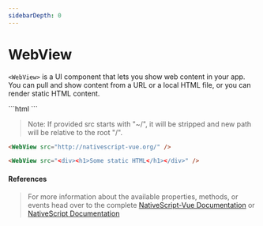 ```yaml
---
sidebarDepth: 0
---
```


# WebView

`<WebView>` is a UI component that lets you show web content in your app. You can pull and show content from a URL or a local HTML file, or you can render static HTML content.

<DocExampleBox codeBox="https://codesandbox.io/s/o4zv94romq">
```html
<WebView src="<div><h1>WebView</h1></div>" />
```
<WebViewDoc />
</DocExampleBox>

> Note: If provided src starts with "~/", it will be stripped and new path will be relative to the root "/".

```html
<WebView src="http://nativescript-vue.org/" />
```

```html
<WebView src="<div><h1>Some static HTML</h1></div>" />
```

#### References

> For more information about the available properties, methods, or events head over to the complete [NativeScript-Vue Documentation](https://nativescript-vue.org/en/docs/elements/components/web-view/)
> or [NativeScript Documentation](https://docs.nativescript.org/api-reference/classes/_ui_web_view_.webview)
